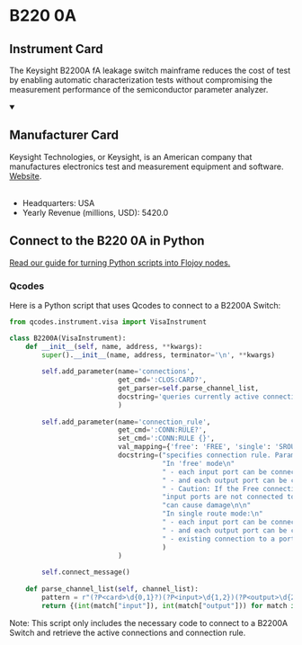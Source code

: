 
# B220 0A

## Instrument Card

The Keysight B2200A fA leakage switch mainframe reduces the cost of test by enabling automatic characterization tests without compromising the measurement performance of the semiconductor parameter analyzer.

<details open>
<summary><h2>Manufacturer Card</h2></summary>
Keysight Technologies, or Keysight, is an American company that manufactures electronics test and measurement equipment and software. <a href=https://www.keysight.com/us/en/home.html>Website</a>.
<br></br>
<ul>
  <li>Headquarters: USA</li>
  <li>Yearly Revenue (millions, USD): 5420.0</li>
</ul>
</details>

## Connect to the B220 0A in Python

[Read our guide for turning Python scripts into Flojoy nodes.](https://docs.flojoy.ai/custom-nodes/creating-custom-node/)


### Qcodes

Here is a Python script that uses Qcodes to connect to a B2200A Switch:

```python
from qcodes.instrument.visa import VisaInstrument

class B2200A(VisaInstrument):
    def __init__(self, name, address, **kwargs):
        super().__init__(name, address, terminator='\n', **kwargs)
        
        self.add_parameter(name='connections',
                           get_cmd=':CLOS:CARD?',
                           get_parser=self.parse_channel_list,
                           docstring='queries currently active connections and returns a set of tuples {(input, output), ...}'
                           )
        
        self.add_parameter(name='connection_rule',
                           get_cmd=':CONN:RULE?',
                           set_cmd=':CONN:RULE {}',
                           val_mapping={'free': 'FREE', 'single': 'SROU'},
                           docstring=("specifies connection rule. Parameter one of 'free' (default) or 'single'.\n\n"
                                      "In 'free' mode\n"
                                      " - each input port can be connected to multiple output ports\n"
                                      " - and each output port can be connected to multiple input ports.\n"
                                      " - Caution: If the Free connection rule has been specified, ensure multiple "
                                      "input ports are not connected to the same output port. Such configurations "
                                      "can cause damage\n\n"
                                      "In single route mode:\n"
                                      " - each input port can be connected to only one output port\n"
                                      " - and each output port can be connected to only one input port.\n"
                                      " - existing connection to a port will be disconnected when a new connection is made.\n"
                                      )
                           )
        
        self.connect_message()
    
    def parse_channel_list(self, channel_list):
        pattern = r"(?P<card>\d{0,1}?)(?P<input>\d{1,2})(?P<output>\d{2})(?=(?:[,\)\r\n]|$))"
        return {(int(match["input"]), int(match["output"])) for match in re.finditer(pattern, channel_list)}
```

Note: This script only includes the necessary code to connect to a B2200A Switch and retrieve the active connections and connection rule.

